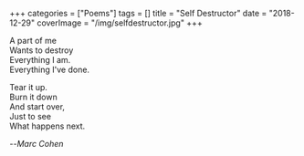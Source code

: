 +++
categories = ["Poems"]
tags = []
title = "Self Destructor"
date = "2018-12-29"
coverImage = "/img/selfdestructor.jpg"
+++

<!--more-->
A part of me  
Wants to destroy  
Everything I am.  
Everything I've done.  

Tear it up.  
Burn it down  
And start over,  
Just to see  
What happens next.  

--<cite>Marc Cohen</cite> 
